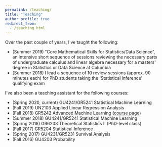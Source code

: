 ```yaml
---
permalink: /teaching/
title: "Teaching"
author_profile: true
redirect_from: 
  - /teaching.html
---
```


Over the past couple of years, I've taught the following:

* (Summer 2019) "Core Mathematical Skills for Statistics/Data Science", an intensive short sequence of sessions reviewing the necessary parts of undergraduate calculus and linear algebra necessary for a masters' degree in Statistics or Data Science at Columbia
* (Summer 2018) I lead a sequence of 10 review sessions (approx. 90 minutes each) for PhD students taking the 'Statistical Inference' qualifying exam

I've also been a teaching assistant for the following courses:

* (Spring 2020, current) GU4241/GR5241 Statistical Machine Learning
* (Fall 2019) UN2103 Applied Linear Regression Analysis 
* (Fall 2018) GR5242 Advanced Machine Learning ([course page](https://aday651.github.io/files/teaching/AdvancedML18/index.html))
* (Summer 2018) GU4241/GR5241 Statistical Machine Learning
* (Spring 2018) GR6203 Theoretical Statistics II (PhD-level class)
* (Fall 2017) GR5204 Statistical Inference
* (Spring 2017) GU4231/GR5231 Survival Analysis
* (Fall 2016) GU4203 Probability

<!-- {% include base_path %}

{% for post in site.teaching reversed %}
  {% include archive-single.html %}
{% endfor %} -->
